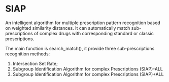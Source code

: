 # SIAP
An intelligent algorithm for multiple prescription pattern recognition based on weighted similarity distances.
It can automatically match sub-prescriptions of complex drugs with corresponding standard or classic prescriptions.

The main function is search_match(), it provide three sub-prescriptions recognition methods: 
1)	Intersection Set Rate;
2)	Subgroup Identification Algorithm for complex Prescriptions (SIAP)-ALL
3)	Subgroup Identification Algorithm for complex Prescriptions (SIAP)+ALL
